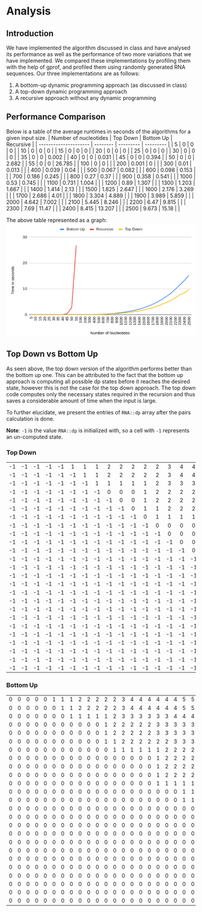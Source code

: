 # Analysis

## Introduction
We have implemented the algorithm discussed in class and have analysed its performance as well as the performance of two more variations that we have implemented. We compared these implementations by profiling them with the help of gprof, and profiled them using randomly generated RNA sequences.
Our three implementations are as follows:
1. A bottom-up dynamic programming approach (as discussed in class)
2. A top-down dynamic programming approach
3. A recursive approach without any dynamic programming

## Performance Comparison


Below is a table of the average runtimes in seconds of the algorithms for a given input size.
| Number of nucleotides | Top Down | Bottom Up | Recursive |
| --------------------- | -------- | --------- | --------- |
| 5                     | 0        | 0         | 0         |
| 10                    | 0        | 0         | 0         |
| 15                    | 0        | 0         | 0         |
| 20                    | 0        | 0         | 0         |
| 25                    | 0        | 0         | 0         |
| 30                    | 0        | 0         | 0         |
| 35                    | 0        | 0         | 0.002     |
| 40                    | 0        | 0         | 0.031     |
| 45                    | 0        | 0         | 0.394     |
| 50                    | 0        | 0         | 2.682     |
| 55                    | 0        | 0         | 26.785    |
| 100                   | 0        | 0         |           |
| 200                   | 0.001    | 0         |           |
| 300                   | 0.01     | 0.013     |           |
| 400                   | 0.039    | 0.04      |           |
| 500                   | 0.067    | 0.082     |           |
| 600                   | 0.098    | 0.153     |           |
| 700                   | 0.186    | 0.245     |           |
| 800                   | 0.27     | 0.37      |           |
| 900                   | 0.358    | 0.541     |           |
| 1000                  | 0.53     | 0.745     |           |
| 1100                  | 0.731    | 1.004     |           |
| 1200                  | 0.89     | 1.307     |           |
| 1300                  | 1.203    | 1.667     |           |
| 1400                  | 1.414    | 2.13      |           |
| 1500                  | 1.825    | 2.647     |           |
| 1600                  | 2.176    | 3.269     |           |
| 1700                  | 2.686    | 4.01      |           |
| 1800                  | 3.304    | 4.889     |           |
| 1900                  | 3.989    | 5.859     |           |
| 2000                  | 4.642    | 7.002     |           |
| 2100                  | 5.445    | 8.246     |           |
| 2200                  | 6.47     | 9.815     |           |
| 2300                  | 7.69     | 11.47     |           |
| 2400                  | 8.415    | 13.207    |           |
| 2500                  | 9.673    | 15.18     |           |

The above table represented as a graph:
![graph](images/graph.png)

## Top Down vs Bottom Up

As seen above, the top down version of the algorithm performs better than the bottom up one. This can be attributed to the fact that the bottom up approach is computing all possible dp states before it reaches the desired state, however this is not the case for the top down approach. The top down code computes only the necessary states required in the recursion and thus saves a considerable amount of time when the input is large.

To further elucidate, we present the entries of `RNA::dp` array after the pairs calculation is done.

**Note**: `-1` is the value `RNA::dp` is initialized with, so a cell with `-1` represents an un-computed state.

### Top Down

|     |     |     |     |     |     |     |     |     |     |     |     |     |     |     |     |     |     |     |     |     |     |     |     |     |
| :-: | :-: | :-: | :-: | :-: | :-: | :-: | :-: | :-: | :-: | :-: | :-: | :-: | :-: | :-: | :-: | :-: | :-: | :-: | :-: | :-: | :-: | :-: | :-: | :-: |
| -1  | -1  | -1  | -1  | -1  |  1  |  1  |  1  |  2  |  2  |  2  |  2  |  2  |  3  |  4  |  4  |  4  |  4  |  4  |  4  |  5  |  5  |  5  |  6  |  6  |
| -1  | -1  | -1  | -1  | -1  | -1  |  1  |  1  |  2  |  2  |  2  |  2  |  2  |  3  |  4  |  4  |  4  |  4  |  4  |  4  |  5  |  5  |  5  |  5  | -1  |
| -1  | -1  | -1  | -1  | -1  | -1  | -1  |  1  |  1  |  1  |  1  |  1  |  2  |  3  |  3  |  3  |  3  |  3  |  3  |  4  |  4  | -1  | -1  | -1  | -1  |
| -1  | -1  | -1  | -1  | -1  | -1  | -1  | -1  |  0  |  0  |  0  |  1  |  2  |  2  |  2  |  2  |  2  |  3  |  3  |  3  |  3  |  3  | -1  | -1  | -1  |
| -1  | -1  | -1  | -1  | -1  | -1  | -1  | -1  | -1  |  0  |  0  |  1  |  2  |  2  |  2  |  2  |  2  |  3  |  3  |  3  |  3  |  3  |  3  |  3  | -1  |
| -1  | -1  | -1  | -1  | -1  | -1  | -1  | -1  | -1  | -1  |  0  |  1  |  1  |  2  |  2  |  2  |  2  |  2  | -1  | -1  | -1  | -1  | -1  | -1  | -1  |
| -1  | -1  | -1  | -1  | -1  | -1  | -1  | -1  | -1  | -1  | -1  |  0  |  1  |  1  |  1  |  1  |  1  |  1  |  2  |  2  |  2  |  2  | -1  | -1  | -1  |
| -1  | -1  | -1  | -1  | -1  | -1  | -1  | -1  | -1  | -1  | -1  | -1  |  0  |  0  |  0  |  0  |  0  |  1  | -1  | -1  | -1  | -1  | -1  | -1  | -1  |
| -1  | -1  | -1  | -1  | -1  | -1  | -1  | -1  | -1  | -1  | -1  | -1  | -1  |  0  |  0  |  0  |  0  |  1  |  2  |  2  |  2  |  2  |  2  |  2  | -1  |
| -1  | -1  | -1  | -1  | -1  | -1  | -1  | -1  | -1  | -1  | -1  | -1  | -1  | -1  |  0  |  0  |  0  |  1  | -1  | -1  | -1  | -1  | -1  | -1  | -1  |
| -1  | -1  | -1  | -1  | -1  | -1  | -1  | -1  | -1  | -1  | -1  | -1  | -1  | -1  | -1  |  0  |  0  |  1  | -1  | -1  | -1  | -1  | -1  | -1  | -1  |
| -1  | -1  | -1  | -1  | -1  | -1  | -1  | -1  | -1  | -1  | -1  | -1  | -1  | -1  | -1  | -1  |  0  |  0  | -1  | -1  | -1  | -1  | -1  | -1  | -1  |
| -1  | -1  | -1  | -1  | -1  | -1  | -1  | -1  | -1  | -1  | -1  | -1  | -1  | -1  | -1  | -1  | -1  |  0  |  0  |  0  |  1  |  1  |  1  |  1  | -1  |
| -1  | -1  | -1  | -1  | -1  | -1  | -1  | -1  | -1  | -1  | -1  | -1  | -1  | -1  | -1  | -1  | -1  | -1  |  0  |  0  |  0  | -1  | -1  | -1  | -1  |
| -1  | -1  | -1  | -1  | -1  | -1  | -1  | -1  | -1  | -1  | -1  | -1  | -1  | -1  | -1  | -1  | -1  | -1  | -1  |  0  |  0  |  0  |  0  |  1  | -1  |
| -1  | -1  | -1  | -1  | -1  | -1  | -1  | -1  | -1  | -1  | -1  | -1  | -1  | -1  | -1  | -1  | -1  | -1  | -1  | -1  | -1  | -1  | -1  | -1  | -1  |
| -1  | -1  | -1  | -1  | -1  | -1  | -1  | -1  | -1  | -1  | -1  | -1  | -1  | -1  | -1  | -1  | -1  | -1  | -1  | -1  | -1  |  0  |  0  |  1  | -1  |
| -1  | -1  | -1  | -1  | -1  | -1  | -1  | -1  | -1  | -1  | -1  | -1  | -1  | -1  | -1  | -1  | -1  | -1  | -1  | -1  | -1  | -1  |  0  |  0  | -1  |
| -1  | -1  | -1  | -1  | -1  | -1  | -1  | -1  | -1  | -1  | -1  | -1  | -1  | -1  | -1  | -1  | -1  | -1  | -1  | -1  | -1  | -1  | -1  | -1  | -1  |
| -1  | -1  | -1  | -1  | -1  | -1  | -1  | -1  | -1  | -1  | -1  | -1  | -1  | -1  | -1  | -1  | -1  | -1  | -1  | -1  | -1  | -1  | -1  | -1  | -1  |
| -1  | -1  | -1  | -1  | -1  | -1  | -1  | -1  | -1  | -1  | -1  | -1  | -1  | -1  | -1  | -1  | -1  | -1  | -1  | -1  | -1  | -1  | -1  | -1  | -1  |
| -1  | -1  | -1  | -1  | -1  | -1  | -1  | -1  | -1  | -1  | -1  | -1  | -1  | -1  | -1  | -1  | -1  | -1  | -1  | -1  | -1  | -1  | -1  | -1  | -1  |
| -1  | -1  | -1  | -1  | -1  | -1  | -1  | -1  | -1  | -1  | -1  | -1  | -1  | -1  | -1  | -1  | -1  | -1  | -1  | -1  | -1  | -1  | -1  | -1  | -1  |
| -1  | -1  | -1  | -1  | -1  | -1  | -1  | -1  | -1  | -1  | -1  | -1  | -1  | -1  | -1  | -1  | -1  | -1  | -1  | -1  | -1  | -1  | -1  | -1  | -1  |
| -1  | -1  | -1  | -1  | -1  | -1  | -1  | -1  | -1  | -1  | -1  | -1  | -1  | -1  | -1  | -1  | -1  | -1  | -1  | -1  | -1  | -1  | -1  | -1  | -1  |

### Bottom Up

|     |     |     |     |     |     |     |     |     |     |     |     |     |     |     |     |     |     |     |     |     |     |     |     |     |
| :-: | :-: | :-: | :-: | :-: | :-: | :-: | :-: | :-: | :-: | :-: | :-: | :-: | :-: | :-: | :-: | :-: | :-: | :-: | :-: | :-: | :-: | :-: | :-: | :-: |
|  0  |  0  |  0  |  0  |  0  |  1  |  1  |  1  |  2  |  2  |  2  |  2  |  2  |  3  |  4  |  4  |  4  |  4  |  4  |  4  |  5  |  5  |  5  |  6  |  6  |
|  0  |  0  |  0  |  0  |  0  |  0  |  1  |  1  |  2  |  2  |  2  |  2  |  2  |  3  |  4  |  4  |  4  |  4  |  4  |  4  |  5  |  5  |  5  |  5  |  6  |
|  0  |  0  |  0  |  0  |  0  |  0  |  0  |  1  |  1  |  1  |  1  |  1  |  2  |  3  |  3  |  3  |  3  |  3  |  3  |  4  |  4  |  4  |  4  |  4  |  5  |
|  0  |  0  |  0  |  0  |  0  |  0  |  0  |  0  |  0  |  0  |  0  |  1  |  2  |  2  |  2  |  2  |  2  |  3  |  3  |  3  |  3  |  3  |  3  |  4  |  4  |
|  0  |  0  |  0  |  0  |  0  |  0  |  0  |  0  |  0  |  0  |  0  |  1  |  2  |  2  |  2  |  2  |  2  |  3  |  3  |  3  |  3  |  3  |  3  |  3  |  4  |
|  0  |  0  |  0  |  0  |  0  |  0  |  0  |  0  |  0  |  0  |  0  |  1  |  1  |  2  |  2  |  2  |  2  |  2  |  2  |  3  |  3  |  3  |  3  |  3  |  4  |
|  0  |  0  |  0  |  0  |  0  |  0  |  0  |  0  |  0  |  0  |  0  |  0  |  1  |  1  |  1  |  1  |  1  |  1  |  2  |  2  |  2  |  2  |  2  |  3  |  3  |
|  0  |  0  |  0  |  0  |  0  |  0  |  0  |  0  |  0  |  0  |  0  |  0  |  0  |  0  |  0  |  0  |  0  |  1  |  2  |  2  |  2  |  2  |  2  |  3  |  3  |
|  0  |  0  |  0  |  0  |  0  |  0  |  0  |  0  |  0  |  0  |  0  |  0  |  0  |  0  |  0  |  0  |  0  |  1  |  2  |  2  |  2  |  2  |  2  |  2  |  3  |
|  0  |  0  |  0  |  0  |  0  |  0  |  0  |  0  |  0  |  0  |  0  |  0  |  0  |  0  |  0  |  0  |  0  |  1  |  2  |  2  |  2  |  2  |  2  |  2  |  3  |
|  0  |  0  |  0  |  0  |  0  |  0  |  0  |  0  |  0  |  0  |  0  |  0  |  0  |  0  |  0  |  0  |  0  |  1  |  1  |  1  |  1  |  1  |  1  |  2  |  2  |
|  0  |  0  |  0  |  0  |  0  |  0  |  0  |  0  |  0  |  0  |  0  |  0  |  0  |  0  |  0  |  0  |  0  |  0  |  0  |  0  |  1  |  1  |  1  |  2  |  2  |
|  0  |  0  |  0  |  0  |  0  |  0  |  0  |  0  |  0  |  0  |  0  |  0  |  0  |  0  |  0  |  0  |  0  |  0  |  0  |  0  |  1  |  1  |  1  |  1  |  2  |
|  0  |  0  |  0  |  0  |  0  |  0  |  0  |  0  |  0  |  0  |  0  |  0  |  0  |  0  |  0  |  0  |  0  |  0  |  0  |  0  |  0  |  0  |  0  |  1  |  2  |
|  0  |  0  |  0  |  0  |  0  |  0  |  0  |  0  |  0  |  0  |  0  |  0  |  0  |  0  |  0  |  0  |  0  |  0  |  0  |  0  |  0  |  0  |  0  |  1  |  2  |
|  0  |  0  |  0  |  0  |  0  |  0  |  0  |  0  |  0  |  0  |  0  |  0  |  0  |  0  |  0  |  0  |  0  |  0  |  0  |  0  |  0  |  0  |  0  |  1  |  2  |
|  0  |  0  |  0  |  0  |  0  |  0  |  0  |  0  |  0  |  0  |  0  |  0  |  0  |  0  |  0  |  0  |  0  |  0  |  0  |  0  |  0  |  0  |  0  |  1  |  1  |
|  0  |  0  |  0  |  0  |  0  |  0  |  0  |  0  |  0  |  0  |  0  |  0  |  0  |  0  |  0  |  0  |  0  |  0  |  0  |  0  |  0  |  0  |  0  |  0  |  1  |
|  0  |  0  |  0  |  0  |  0  |  0  |  0  |  0  |  0  |  0  |  0  |  0  |  0  |  0  |  0  |  0  |  0  |  0  |  0  |  0  |  0  |  0  |  0  |  0  |  1  |
|  0  |  0  |  0  |  0  |  0  |  0  |  0  |  0  |  0  |  0  |  0  |  0  |  0  |  0  |  0  |  0  |  0  |  0  |  0  |  0  |  0  |  0  |  0  |  0  |  1  |
|  0  |  0  |  0  |  0  |  0  |  0  |  0  |  0  |  0  |  0  |  0  |  0  |  0  |  0  |  0  |  0  |  0  |  0  |  0  |  0  |  0  |  0  |  0  |  0  |  0  |
|  0  |  0  |  0  |  0  |  0  |  0  |  0  |  0  |  0  |  0  |  0  |  0  |  0  |  0  |  0  |  0  |  0  |  0  |  0  |  0  |  0  |  0  |  0  |  0  |  0  |
|  0  |  0  |  0  |  0  |  0  |  0  |  0  |  0  |  0  |  0  |  0  |  0  |  0  |  0  |  0  |  0  |  0  |  0  |  0  |  0  |  0  |  0  |  0  |  0  |  0  |
|  0  |  0  |  0  |  0  |  0  |  0  |  0  |  0  |  0  |  0  |  0  |  0  |  0  |  0  |  0  |  0  |  0  |  0  |  0  |  0  |  0  |  0  |  0  |  0  |  0  |
|  0  |  0  |  0  |  0  |  0  |  0  |  0  |  0  |  0  |  0  |  0  |  0  |  0  |  0  |  0  |  0  |  0  |  0  |  0  |  0  |  0  |  0  |  0  |  0  |  0  |
